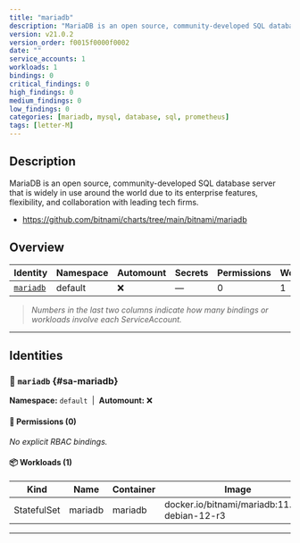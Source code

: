 ```yaml
---
title: "mariadb"
description: "MariaDB is an open source, community-developed SQL database server that is widely in use around the world due to its enterprise features, flexibility, and collaboration with leading tech firms."
version: v21.0.2
version_order: f0015f0000f0002
date: ""
service_accounts: 1
workloads: 1
bindings: 0
critical_findings: 0
high_findings: 0
medium_findings: 0
low_findings: 0
categories: [mariadb, mysql, database, sql, prometheus]
tags: [letter-M]
---
```


## Description

MariaDB is an open source, community-developed SQL database server that is widely in use around the world due to its enterprise features, flexibility, and collaboration with leading tech firms.

- https://github.com/bitnami/charts/tree/main/bitnami/mariadb

## Overview

| Identity                 | Namespace | Automount | Secrets | Permissions | Workloads | Risk |
| ------------------------ | --------- | --------- | ------- | ----------- | --------- | ---- |
| [`mariadb`](#sa-mariadb) | default   | ❌        | —       | 0           | 1         | —    |

> _Numbers in the last two columns indicate how many bindings or workloads involve each ServiceAccount._

---

## Identities

### 🤖 `mariadb` {#sa-mariadb}

**Namespace:** `default`  |  **Automount:** ❌

#### 🔑 Permissions (0)

_No explicit RBAC bindings._

#### 📦 Workloads (1)

| Kind        | Name    | Container | Image                                         |
| ----------- | ------- | --------- | --------------------------------------------- |
| StatefulSet | mariadb | mariadb   | docker.io/bitnami/mariadb:11.8.2-debian-12-r3 |

---
